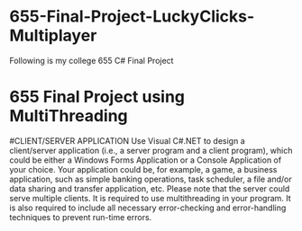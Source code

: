 # 655-Final-Project-LuckyClicks-Multiplayer
Following is my college 655 C# Final Project
# 655 Final Project using MultiThreading

#CLIENT/SERVER APPLICATION
Use Visual C#.NET to design a client/server application (i.e., a server program and a client program), which could be either a Windows Forms Application or a Console Application of your choice. Your application could be, for example, a game, a business application, such as simple banking operations, task scheduler, a file and/or data sharing and transfer application, etc. Please note that the server could serve multiple clients. It is required to use multithreading in your program. It is also required to include all necessary error-checking and error-handling techniques to prevent run-time errors.
